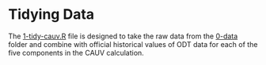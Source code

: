 # Tidying Data

The [1-tidy-cauv.R](1-tidy-cauv.R) file is designed to take the raw data from the [0-data](../0-data) folder and combine with official historical values of ODT data for each of the five components in the CAUV calculation.

